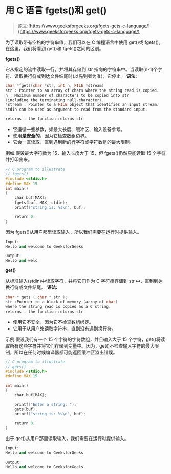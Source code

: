 # 用 C 语言 fgets()和 get()

> 原文:[https://www.geeksforgeeks.org/fgets-gets-c-language/](https://www.geeksforgeeks.org/fgets-gets-c-language/)

为了读取带有空格的字符串值，我们可以在 C 编程语言中使用 get()或 fgets()。在这里，我们将看到 get()和 fgets()之间的区别。

**fgets()**

它从指定的流中读取一行，并将其存储到 str 指向的字符串中。当读取(n-1)个字符、读取换行符或到达文件结尾时(以先到者为准)，它停止。
**语法:**

```cpp
char *fgets(char *str, int n, FILE *stream)
str : Pointer to an array of chars where the string read is copied.
n : Maximum number of characters to be copied into str 
(including the terminating null-character).
*stream : Pointer to a FILE object that identifies an input stream.
stdin can be used as argument to read from the standard input.

returns : the function returns str

```

*   它遵循一些参数，如最大长度、缓冲区、输入设备参考。
*   使用**是安全的**，因为它检查数组边界。
*   它会一直读取，直到遇到新的行字符或字符数组的最大限制。

例如:假设最大字符数为 15，输入长度大于 15，但 fgets()仍然只能读取 15 个字符并打印出来。

```cpp
// C program to illustrate
// fgets()
#include <stdio.h>
#define MAX 15
int main()
{
    char buf[MAX];
    fgets(buf, MAX, stdin);
    printf("string is: %s\n", buf);

    return 0;
}
```

因为 fgets()从用户那里读取输入，所以我们需要在运行时提供输入。

```cpp
Input:
Hello and welcome to GeeksforGeeks

Output:
Hello and welc

```

**get()**

从标准输入(stdin)中读取字符，并将它们作为 C 字符串存储到 str 中，直到到达换行符或文件结尾。
**语法:**

```cpp
char * gets ( char * str );
str :Pointer to a block of memory (array of char) 
where the string read is copied as a C string.
returns : the function returns str

```

*   使用它不安全，因为它不检查数组绑定。
*   它用于从用户处读取字符串，直到没有遇到换行符。

示例:假设我们有一个 15 个字符的字符数组，并且输入大于 15 个字符，get()将读取所有这些字符并将它们存储到变量中。因为，get()不检查输入字符的最大限制，所以在任何时候编译器都可能返回缓冲区溢出错误。

```cpp
// C program to illustrate
// gets()
#include <stdio.h>
#define MAX 15

int main()
{
    char buf[MAX];

    printf("Enter a string: ");
    gets(buf);
    printf("string is: %s\n", buf);

    return 0;
}
```

由于 get()从用户那里读取输入，我们需要在运行时提供输入。

```cpp
Input:
Hello and welcome to GeeksforGeeks

Output:
Hello and welcome to GeeksforGeeks

```